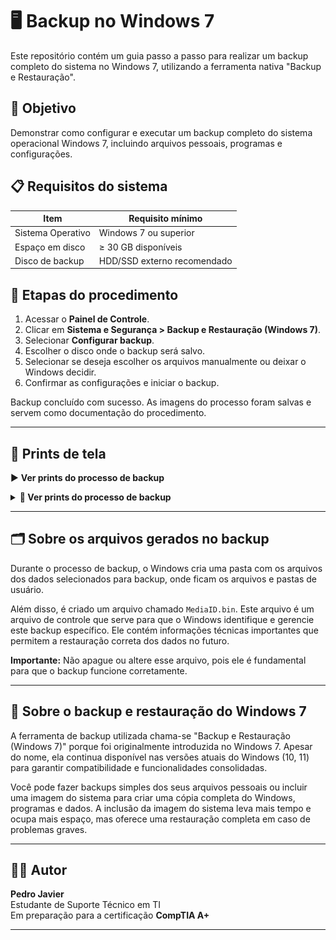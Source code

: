 # 🖥️ Backup no Windows 7

Este repositório contém um guia passo a passo para realizar um backup completo do sistema no Windows 7, utilizando a ferramenta nativa "Backup e Restauração".

## 🎯 Objetivo

Demonstrar como configurar e executar um backup completo do sistema operacional Windows 7, incluindo arquivos pessoais, programas e configurações.

## 📋 Requisitos do sistema

| Item                 | Requisito mínimo              |
|----------------------|-------------------------------|
| Sistema Operativo    | Windows 7 ou superior         |
| Espaço em disco      | ≥ 30 GB disponíveis           |
| Disco de backup      | HDD/SSD externo recomendado   |

## 🧭 Etapas do procedimento

1. Acessar o **Painel de Controle**.
2. Clicar em **Sistema e Segurança > Backup e Restauração (Windows 7)**.
3. Selecionar **Configurar backup**.
4. Escolher o disco onde o backup será salvo.
5. Selecionar se deseja escolher os arquivos manualmente ou deixar o Windows decidir.
6. Confirmar as configurações e iniciar o backup.

Backup concluído com sucesso. As imagens do processo foram salvas e servem como documentação do procedimento.

---

## 📸 Prints de tela

▶️ **Ver prints do processo de backup**

<details>
<summary><strong>📸 Ver prints do processo de backup</strong></summary>

<br>

<h3>1. Agenda de Backup</h3>
<img src="agenda-de-backup.png" alt="Agenda de Backup" width="600">

<h3>2. Início do Projeto</h3>
<img src="inicio-do-projeto.png" alt="Início do Projeto de Backup" width="600">

<h3>3. Configurando Backup</h3>
<img src="configurando-backup.png" alt="Configurando Backup" width="600">

<h3>4. Escolha dos itens para Backup</h3>
<img src="itens-para-backup.png" alt="Itens selecionados para Backup" width="600">

<h3>5. HDD do Backup</h3>
<img src="hdd-backup.png" alt="Disco HDD escolhido para Backup" width="600">

<h3>6. Resultado final</h3>
<img src="resultado-final.png" alt="Resultado Final do Backup" width="600">

</details>




---

## 🗂️ Sobre os arquivos gerados no backup

Durante o processo de backup, o Windows cria uma pasta com os arquivos dos dados selecionados para backup, onde ficam os arquivos e pastas de usuário.

Além disso, é criado um arquivo chamado `MediaID.bin`. Este arquivo é um arquivo de controle que serve para que o Windows identifique e gerencie este backup específico. Ele contém informações técnicas importantes que permitem a restauração correta dos dados no futuro.

**Importante:** Não apague ou altere esse arquivo, pois ele é fundamental para que o backup funcione corretamente.

---

## 💾 Sobre o backup e restauração do Windows 7

A ferramenta de backup utilizada chama-se "Backup e Restauração (Windows 7)" porque foi originalmente introduzida no Windows 7. Apesar do nome, ela continua disponível nas versões atuais do Windows (10, 11) para garantir compatibilidade e funcionalidades consolidadas.

Você pode fazer backups simples dos seus arquivos pessoais ou incluir uma imagem do sistema para criar uma cópia completa do Windows, programas e dados. A inclusão da imagem do sistema leva mais tempo e ocupa mais espaço, mas oferece uma restauração completa em caso de problemas graves.

---

## 👨‍💻 Autor

**Pedro Javier**  
Estudante de Suporte Técnico em TI  
Em preparação para a certificação **CompTIA A+**

---

